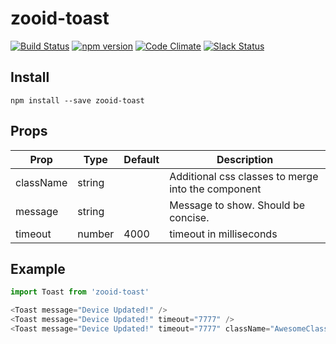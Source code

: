 # zooid-toast

[![Build Status](https://travis-ci.org/octoblu/zooid-toast.svg?branch=master)](https://travis-ci.org/octoblu/zooid-toast)
[![npm version](https://badge.fury.io/js/zooid-toast.svg)](http://badge.fury.io/js/zooid-toast)
[![Code Climate](https://codeclimate.com/github/octoblu/zooid-toast.png)](https://codeclimate.com/github/octoblu/zooid-toast)
[![Slack Status](http://community-slack.octoblu.com/badge.svg)](http://community-slack.octoblu.com)

## Install
```
npm install --save zooid-toast
```

## Props
| Prop      | Type   | Default | Description                          |
| ----------| -------| --------| -------------------------------------|
| className | string |         | Additional css classes to merge into the component |
| message | string |         | Message to show. Should be concise. |
| timeout | number |    4000  | timeout in milliseconds |


## Example
```js
import Toast from 'zooid-toast'

<Toast message="Device Updated!" />
<Toast message="Device Updated!" timeout="7777" />
<Toast message="Device Updated!" timeout="7777" className="AwesomeClass" />
```
